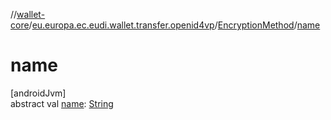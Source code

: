 //[wallet-core](../../../index.md)/[eu.europa.ec.eudi.wallet.transfer.openid4vp](../index.md)/[EncryptionMethod](index.md)/[name](name.md)

# name

[androidJvm]\
abstract val [name](name.md): [String](https://kotlinlang.org/api/latest/jvm/stdlib/kotlin/-string/index.html)
